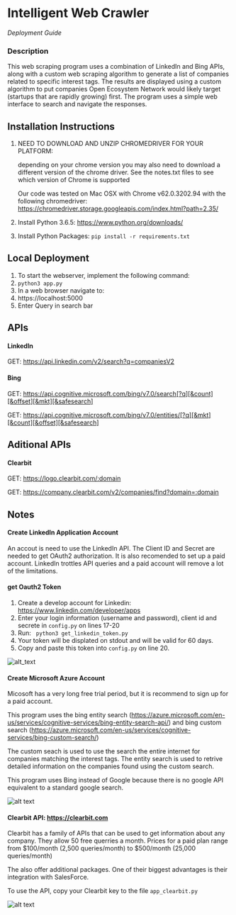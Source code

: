 # Intelligent Web Crawler
*Deployment Guide*

### Description
This web scraping program uses a combination of LinkedIn and Bing APIs, along with a custom web scraping algorithm to generate a list of companies related to specific interest tags.
The results are displayed using a custom algorithm to put companies Open Ecosystem Network would likely target (startups that are rapidly growing) first. The program uses a simple web interface to search and navigate the responses.


## Installation Instructions
1. NEED TO DOWNLOAD AND UNZIP CHROMEDRIVER FOR YOUR PLATFORM:

    depending on your chrome version you may also need to download a
    different version of the chrome driver. See the notes.txt files
    to see which version of Chrome is supported

    Our code was tested on Mac OSX with Chrome v62.0.3202.94
    with the following chromedriver:
https://chromedriver.storage.googleapis.com/index.html?path=2.35/

1. Install Python 3.6.5: https://www.python.org/downloads/
1. Install Python Packages: `pip install -r requirements.txt`


## Local Deployment
1. To start the webserver, implement the following command:
  1. `python3 app.py`
1. In a web browser navigate to:
  1. https://localhost:5000
1. Enter Query in search bar


## APIs
####  LinkedIn 
GET: https://api.linkedin.com/v2/search?q=companiesV2

#### Bing
GET: https://api.cognitive.microsoft.com/bing/v7.0/search[?q][&count][&offset][&mkt][&safesearch]

GET: https://api.cognitive.microsoft.com/bing/v7.0/entities/[?q][&mkt][&count][&offset][&safesearch]

## Aditional APIs
####  Clearbit
GET: https://logo.clearbit.com/:domain

GET: https://company.clearbit.com/v2/companies/find?domain=:domain

## Notes

#### Create LinkedIn Application Account
An accout is need to use the LinkedIn API. The Client ID and Secret are needed to get OAuth2 authorization. It is also recomended to set up a paid account. LinkedIn trottles API queries and a paid account will remove a lot of the limitations.

#### get Oauth2 Token
1. Create a develop account for Linkedin: https://www.linkedin.com/developer/apps
1. Enter your login information (username and password), client id and secrete in `config.py` on lines 17-20
1. Run: ` python3 get_linkedin_token.py`
1. Your token will be displated on stdout and will be valid for 60 days.
1. Copy and paste this token into `config.py` on line 20.

![alt_text](https://bitbucket.org/nikrom17/intelligent-web-crawler/raw/master/pics/LI.png)

#### Create Microsoft Azure Account
Micosoft has a very long free trial period, but it is recommend to sign up for a paid account.

This program uses the bing entity search (https://azure.microsoft.com/en-us/services/cognitive-services/bing-entity-search-api/) and bing custom search (https://azure.microsoft.com/en-us/services/cognitive-services/bing-custom-search/)

The custom seach is used to use the search the entire internet for companies matching the interest tags. The entity search is used to retrive detailed information on the companies found using the custom search. 

This program uses Bing instead of Google because there is no google API equivalent to a standard google search.


![alt text](https://bitbucket.org/nikrom17/intelligent-web-crawler/raw/master/pics/bing.png)


#### Clearbit API: https://clearbit.com
Clearbit has a family of APIs that can be used to get information about any company. They allow 50 free querries a month. Prices for a paid plan range from \$100/month (2,500 queries/month) to \$500/month (25,000 queries/month)

The also offer additional packages. One of their biggest advantages is their integration with SalesForce.

To use the API, copy your Clearbit key to the file `app_clearbit.py`

![alt text](https://bytebucket.org/nikrom17/intelligent-web-crawler/raw/64546c4acfc2d7207ebe922f6a434c8fb76be69b/pics/CB.png?token=3aa383f6eb698c4f5baf98e6ad221518845deea5)


